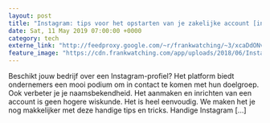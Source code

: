 ```yaml
---
layout: post
title: "Instagram: tips voor het opstarten van je zakelijke account [infographic]"
date: Sat, 11 May 2019 07:00:00 +0000
category: tech
externe_link: "http://feedproxy.google.com/~r/frankwatching/~3/xcaDdONvZvw/"
feature_image: "https://cdn.frankwatching.com/app/uploads/2018/06/Instagram-business-profile--214x155.jpg"
---
```


Beschikt jouw bedrijf over een Instagram-profiel? Het platform biedt ondernemers een mooi podium om in contact te komen met hun doelgroep. Ook verbeter je je naamsbekendheid. Het aanmaken en inrichten van een account is geen hogere wiskunde. Het is heel eenvoudig. We maken het je nog makkelijker met deze handige tips en tricks. Handige Instagram [&#8230;]<img src="http://feeds.feedburner.com/~r/frankwatching/~4/xcaDdONvZvw" height="1" width="1" alt=""/>
